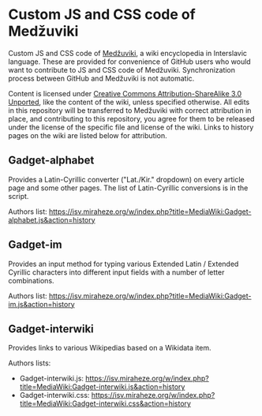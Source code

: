 # Custom JS and CSS code of Medžuviki
Custom JS and CSS code of [Medžuviki](https://isv.miraheze.org/wiki/Medžuviki:Glavna_stranica), a wiki encyclopedia in Interslavic language. These are provided for convenience of GitHub users who would want to contribute to JS and CSS code of Medžuviki. Synchronization process between GitHub and Medžuviki is not automatic.

Content is licensed under [Creative Commons Attribution-ShareAlike 3.0 Unported](./LICENSE.md), like the content of the wiki, unless specified otherwise. All edits in this repository will be transferred to Medžuviki with correct attribution in place, and contributing to this repository, you agree for them to be released under the license of the specific file and license of the wiki. Links to history pages on the wiki are listed below for attribution.

## Gadget-alphabet
Provides a Latin-Cyrillic converter ("Lat./Kir." dropdown) on every article page and some other pages. The list of Latin-Cyrillic conversions is in the script.

Authors list: https://isv.miraheze.org/w/index.php?title=MediaWiki:Gadget-alphabet.js&action=history

## Gadget-im
Provides an input method for typing various Extended Latin / Extended Cyrillic characters into different input fields with a number of letter combinations.

Authors list: https://isv.miraheze.org/w/index.php?title=MediaWiki:Gadget-im.js&action=history

## Gadget-interwiki
Provides links to various Wikipedias based on a Wikidata item.

Authors lists:
- Gadget-interwiki.js: https://isv.miraheze.org/w/index.php?title=MediaWiki:Gadget-interwiki.js&action=history
- Gadget-interwiki.css: https://isv.miraheze.org/w/index.php?title=MediaWiki:Gadget-interwiki.css&action=history
